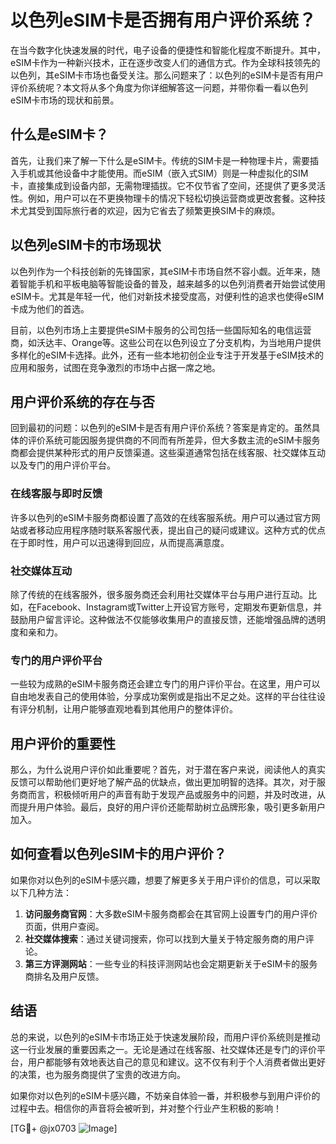 # 以色列eSIM卡是否拥有用户评价系统？

在当今数字化快速发展的时代，电子设备的便捷性和智能化程度不断提升。其中，eSIM卡作为一种新兴技术，正在逐步改变人们的通信方式。作为全球科技领先的以色列，其eSIM卡市场也备受关注。那么问题来了：以色列的eSIM卡是否有用户评价系统呢？本文将从多个角度为你详细解答这一问题，并带你看一看以色列eSIM卡市场的现状和前景。

## 什么是eSIM卡？

首先，让我们来了解一下什么是eSIM卡。传统的SIM卡是一种物理卡片，需要插入手机或其他设备中才能使用。而eSIM（嵌入式SIM）则是一种虚拟化的SIM卡，直接集成到设备内部，无需物理插拔。它不仅节省了空间，还提供了更多灵活性。例如，用户可以在不更换物理卡的情况下轻松切换运营商或更改套餐。这种技术尤其受到国际旅行者的欢迎，因为它省去了频繁更换SIM卡的麻烦。

## 以色列eSIM卡的市场现状

以色列作为一个科技创新的先锋国家，其eSIM卡市场自然不容小觑。近年来，随着智能手机和平板电脑等智能设备的普及，越来越多的以色列消费者开始尝试使用eSIM卡。尤其是年轻一代，他们对新技术接受度高，对便利性的追求也使得eSIM卡成为他们的首选。

目前，以色列市场上主要提供eSIM卡服务的公司包括一些国际知名的电信运营商，如沃达丰、Orange等。这些公司在以色列设立了分支机构，为当地用户提供多样化的eSIM卡选择。此外，还有一些本地初创企业专注于开发基于eSIM技术的应用和服务，试图在竞争激烈的市场中占据一席之地。

## 用户评价系统的存在与否

回到最初的问题：以色列的eSIM卡是否有用户评价系统？答案是肯定的。虽然具体的评价系统可能因服务提供商的不同而有所差异，但大多数主流的eSIM卡服务商都会提供某种形式的用户反馈渠道。这些渠道通常包括在线客服、社交媒体互动以及专门的用户评价平台。

### 在线客服与即时反馈

许多以色列的eSIM卡服务商都设置了高效的在线客服系统。用户可以通过官方网站或者移动应用程序随时联系客服代表，提出自己的疑问或建议。这种方式的优点在于即时性，用户可以迅速得到回应，从而提高满意度。

### 社交媒体互动

除了传统的在线客服外，很多服务商还会利用社交媒体平台与用户进行互动。比如，在Facebook、Instagram或Twitter上开设官方账号，定期发布更新信息，并鼓励用户留言评论。这种做法不仅能够收集用户的直接反馈，还能增强品牌的透明度和亲和力。

### 专门的用户评价平台

一些较为成熟的eSIM卡服务商还会建立专门的用户评价平台。在这里，用户可以自由地发表自己的使用体验，分享成功案例或是指出不足之处。这样的平台往往设有评分机制，让用户能够直观地看到其他用户的整体评价。

## 用户评价的重要性

那么，为什么说用户评价如此重要呢？首先，对于潜在客户来说，阅读他人的真实反馈可以帮助他们更好地了解产品的优缺点，做出更加明智的选择。其次，对于服务商而言，积极倾听用户的声音有助于发现产品或服务中的问题，并及时改进，从而提升用户体验。最后，良好的用户评价还能帮助树立品牌形象，吸引更多新用户加入。

## 如何查看以色列eSIM卡的用户评价？

如果你对以色列的eSIM卡感兴趣，想要了解更多关于用户评价的信息，可以采取以下几种方法：

1. **访问服务商官网**：大多数eSIM卡服务商都会在其官网上设置专门的用户评价页面，供用户查阅。
2. **社交媒体搜索**：通过关键词搜索，你可以找到大量关于特定服务商的用户评论。
3. **第三方评测网站**：一些专业的科技评测网站也会定期更新关于eSIM卡的服务商排名及用户反馈。

## 结语

总的来说，以色列的eSIM卡市场正处于快速发展阶段，而用户评价系统则是推动这一行业发展的重要因素之一。无论是通过在线客服、社交媒体还是专门的评价平台，用户都能够有效地表达自己的意见和建议。这不仅有利于个人消费者做出更好的决策，也为服务商提供了宝贵的改进方向。

如果你对以色列的eSIM卡感兴趣，不妨亲自体验一番，并积极参与到用户评价的过程中去。相信你的声音将会被听到，并对整个行业产生积极的影响！

[TG💪+ @jx0703 ![Image](https://github.com/user-attachments/assets/dbca1d08-cadb-493c-b0ec-ad6f7a83f270)]